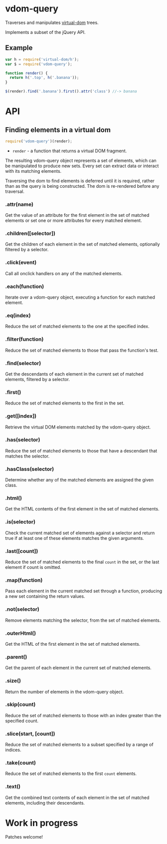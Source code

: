 # vdom-query

Traverses and manipulates
[virtual-dom](https://github.com/Matt-Esch/virtual-dom) trees.

Implements a subset of the jQuery API.

## Example

```JavaScript
var h = require('virtual-dom/h');
var $ = require('vdom-query');

function render() {
  return h('.top', h('.banana'));
}

$(render).find('.banana').first().attr('class') //-> banana

```

# API

## Finding elements in a virtual dom

```JavaScript
require('vdom-query')(render);
```

* `render` - a function that returns a virtual DOM fragment.

The resulting vdom-query object represents a set of elements, which can be manipulated to produce new sets. Every set can extract data or interact with its matching elements.

Traversing the dom to find elements is deferred until it is required, rather than as the query is being constructed. The dom is re-rendered before any traversal.

### .attr(name)
Get the value of an attribute for the first element in the set of matched elements or set one or more attributes for every matched element.

### .children([selector])
Get the children of each element in the set of matched elements, optionally filtered by a selector.

### .click(event)
Call all onclick handlers on any of the matched elements.

### .each(function)
Iterate over a vdom-query object, executing a function for each matched element.

### .eq(index)
Reduce the set of matched elements to the one at the specified index.

### .filter(function)
Reduce the set of matched elements to those that pass the function's test.

### .find(selector)
Get the descendants of each element in the current set of matched elements, filtered by a selector.

### .first()
Reduce the set of matched elements to the first in the set.

### .get([index])
Retrieve the virtual DOM elements matched by the vdom-query object.

### .has(selector)
Reduce the set of matched elements to those that have a descendant that matches the selector.

### .hasClass(selector)
Determine whether any of the matched elements are assigned the given class.

### .html()
Get the HTML contents of the first element in the set of matched elements.

### .is(selector)
Check the current matched set of elements against a selector and return true if at least one of these elements matches the given arguments.

### .last([count])
Reduce the set of matched elements to the final `count` in the set, or the last element if count is omitted.

### .map(function)
Pass each element in the current matched set through a function, producing a new set containing the return values.

### .not(selector)
Remove elements matching the selector, from the set of matched elements.

### .outerHtml()
Get the HTML of the first element in the set of matched elements.

### .parent()
Get the parent of each element in the current set of matched elements.

### .size()
Return the number of elements in the vdom-query object.

### .skip(count)
Reduce the set of matched elements to those with an index greater than the specified count.

### .slice(start, [count])
Reduce the set of matched elements to a subset specified by a range of indices.

### .take(count)
Reduce the set of matched elements to the first `count` elements.

### .text()
Get the combined text contents of each element in the set of matched elements, including their descendants.

# Work in progress

Patches welcome!
